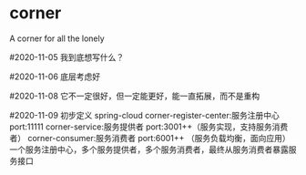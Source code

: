# corner
A corner for all the lonely

#2020-11-05
我到底想写什么？

#2020-11-06
底层考虑好

#2020-11-08
它不一定很好，但一定能更好，能一直拓展，而不是重构

#2020-11-09
初步定义
spring-cloud
corner-register-center:服务注册中心 port:11111
corner-service:服务提供者 port:3001++（服务实现，支持服务消费者）
corner-consumer:服务消费者 port:6001++ （服务负载均衡，面向应用）
一个服务注册中心，多个服务提供者，多个服务消费者，最终从服务消费者暴露服务接口


